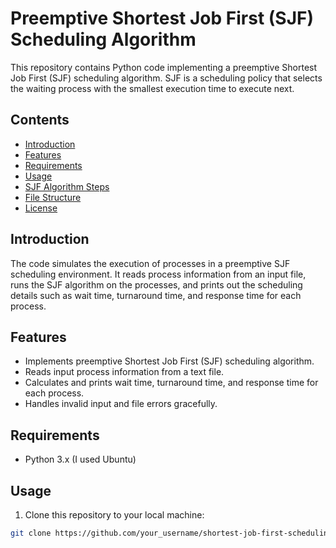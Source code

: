 # Preemptive Shortest Job First (SJF) Scheduling Algorithm

This repository contains Python code implementing a preemptive Shortest Job First (SJF) scheduling algorithm. SJF is a scheduling policy that selects the waiting process with the smallest execution time to execute next.

## Contents

- [Introduction](#introduction)
- [Features](#features)
- [Requirements](#requirements)
- [Usage](#usage)
- [SJF Algorithm Steps](#sjf-algorithm-steps)
- [File Structure](#file-structure)
- [License](#license)

## Introduction

The code simulates the execution of processes in a preemptive SJF scheduling environment. It reads process information from an input file, runs the SJF algorithm on the processes, and prints out the scheduling details such as wait time, turnaround time, and response time for each process.

## Features

- Implements preemptive Shortest Job First (SJF) scheduling algorithm.
- Reads input process information from a text file.
- Calculates and prints wait time, turnaround time, and response time for each process.
- Handles invalid input and file errors gracefully.

## Requirements

- Python 3.x (I used Ubuntu)

## Usage

1. Clone this repository to your local machine:

```bash
git clone https://github.com/your_username/shortest-job-first-scheduling.git
